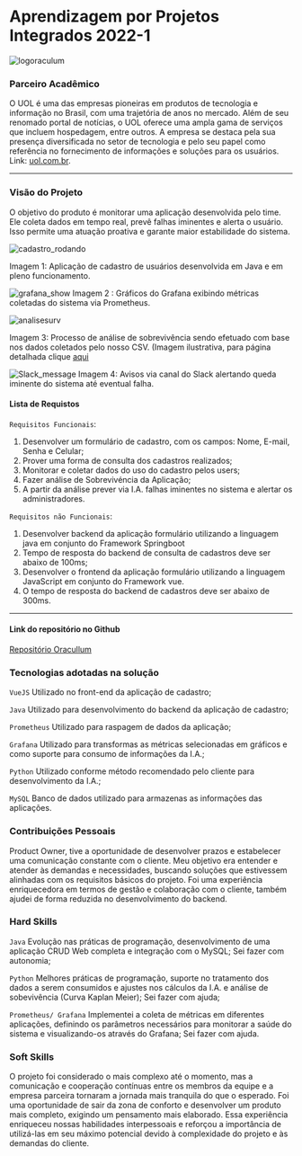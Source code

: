 # Aprendizagem por Projetos Integrados 2022-1
![logoraculum](https://user-images.githubusercontent.com/54710426/173154765-663752ba-20ba-476f-bdbb-2e141b32df22.PNG)


### Parceiro Acadêmico
O UOL é uma das empresas pioneiras em produtos de tecnologia e informação no Brasil, com uma trajetória de anos no mercado. Além de seu renomado portal de notícias, o UOL oferece uma ampla gama de serviços que incluem hospedagem, entre outros. A empresa se destaca pela sua presença diversificada no setor de tecnologia e pelo seu papel como referência no fornecimento de informações e soluções para os usuários.
Link:  [uol.com.br](http://www.uol.com.br/index.php).



***

### Visão do Projeto
O objetivo do produto é monitorar uma aplicação desenvolvida pelo time. Ele coleta dados em tempo real, prevê falhas iminentes e alerta o usuário. Isso permite uma atuação proativa e garante maior estabilidade do sistema.

![cadastro_rodando](https://user-images.githubusercontent.com/54710426/173150325-e2f3d64a-22f5-4c42-bc92-eb75bb6e155f.gif)

Imagem 1: Aplicação de cadastro de usuários desenvolvida em Java e em pleno funcionamento.



![grafana_show](https://user-images.githubusercontent.com/54710426/173150370-decd8e77-da58-436d-8fdc-bd9466be310f.gif)
Imagem 2 : Gráficos do Grafana exibindo métricas coletadas do sistema via Prometheus.



![analisesurv](https://user-images.githubusercontent.com/54710426/173150997-04031e53-0fa3-48eb-a9e8-31bb2bd8d345.PNG)

Imagem 3: Processo de análise de sobrevivência sendo efetuado com base nos dados coletados pelo nosso CSV. (Imagem ilustrativa, para página detalhada clique [aqui](https://github.com/Oraculum-Fatec/api-previsao-de-indisponibilidade-sites/blob/main/SurvivalAnalysis.ipynb)



![Slack_message](https://user-images.githubusercontent.com/54710426/173150382-3d062c22-b85d-4a0d-81aa-19c460708d71.png)
Imagem 4: Avisos via canal do Slack alertando queda iminente do sistema até eventual falha.


#### Lista de Requistos 

`Requisitos Funcionais`: 
1. Desenvolver um formulário de cadastro, com os campos: Nome, E-mail, Senha e Celular;
2. Prover uma forma de consulta dos cadastros realizados;
3. Monitorar e coletar dados do uso do cadastro pelos users;
4. Fazer análise de Sobrevivéncia da Aplicação;
5. A partir da análise prever via I.A. falhas iminentes no sistema e alertar os administradores.



`Requisitos não Funcionais`:
1. Desenvolver backend da aplicação formulário utilizando a linguagem java em conjunto do Framework Springboot
2. Tempo de resposta do backend de consulta de cadastros deve ser abaixo de 100ms;
3. Desenvolver o frontend da aplicação formulário utilizando a linguagem JavaScript em conjunto do Framework vue.
4. O tempo de resposta do backend de cadastros deve ser abaixo de 300ms.

***

#### Link do repositório no Github
[Repositório Oracullum](https://github.com/Oraculum-Fatec)


### Tecnologias adotadas na solução

`VueJS` Utilizado no front-end da aplicação de cadastro;

`Java` Utilizado para desenvolvimento do backend da aplicação de cadastro;

`Prometheus` Utilizado para raspagem de dados da aplicação;

`Grafana` Utilizado para transformas as métricas selecionadas em gráficos e como suporte para consumo de informações da I.A.;

`Python` Utilizado conforme método recomendado pelo cliente para desenvolvimento da I.A.;

`MySQL` Banco de dados utilizado para armazenas as informações das aplicações.


### Contribuições Pessoais
Product Owner, tive a oportunidade de desenvolver prazos e estabelecer uma comunicação constante com o cliente. Meu objetivo era entender e atender às demandas e necessidades, buscando soluções que estivessem alinhadas com os requisitos básicos do projeto. Foi uma experiência enriquecedora em termos de gestão e colaboração com o cliente, também ajudei de forma reduzida no desenvolvimento do backend.


### Hard Skills
`Java` Evolução nas práticas de programação, desenvolvimento de uma aplicação CRUD Web completa e integração com o MySQL; Sei fazer com autonomia;

`Python` Melhores práticas de programação, suporte no tratamento dos dados a serem consumidos e ajustes nos cálculos da I.A. e análise de sobevivência (Curva Kaplan Meier); Sei fazer com ajuda;

`Prometheus/ Grafana` Implementei a coleta de métricas em diferentes aplicações, definindo os parâmetros necessários para monitorar a saúde do sistema e visualizando-os através do Grafana; Sei fazer com ajuda.


### Soft Skills
O projeto foi considerado o mais complexo até o momento, mas a comunicação e cooperação contínuas entre os membros da equipe e a empresa parceira tornaram a jornada mais tranquila do que o esperado. Foi uma oportunidade de sair da zona de conforto e desenvolver um produto mais completo, exigindo um pensamento mais elaborado. Essa experiência enriqueceu nossas habilidades interpessoais e reforçou a importância de utilizá-las em seu máximo potencial devido à complexidade do projeto e às demandas do cliente.

